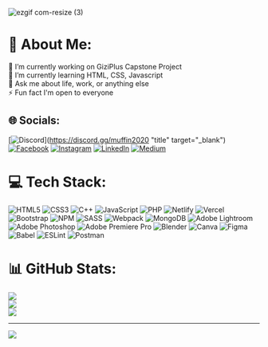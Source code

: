 ![ezgif com-resize (3)](https://github.com/ilmicuy/ilmicuy/assets/126063465/16728d8f-9cb1-4f31-ab01-314641aa942c)

# 💫 About Me:
🔭 I’m currently working on GiziPlus Capstone Project<br>🌱 I’m currently learning HTML, CSS, Javascript<br>💬 Ask me about life, work, or anything else<br>⚡ Fun fact I'm open to everyone


## 🌐 Socials:
[![Discord](https://img.shields.io/badge/Discord-%237289DA.svg?logo=discord&logoColor=white)](https://discord.gg/muffin2020 "title" target="_blank") [![Facebook](https://img.shields.io/badge/Facebook-%231877F2.svg?logo=Facebook&logoColor=white)](https://facebook.com/muhammad.nurilmi.56) [![Instagram](https://img.shields.io/badge/Instagram-%23E4405F.svg?logo=Instagram&logoColor=white)](https://instagram.com/ilmi.cuy) [![LinkedIn](https://img.shields.io/badge/LinkedIn-%230077B5.svg?logo=linkedin&logoColor=white)](https://linkedin.com/in/muhammadnurilmi) [![Medium](https://img.shields.io/badge/Medium-12100E?logo=medium&logoColor=white)](https://medium.com/@ilmi.cuy) 

# 💻 Tech Stack:
![HTML5](https://img.shields.io/badge/html5-%23E34F26.svg?style=plastic&logo=html5&logoColor=white) ![CSS3](https://img.shields.io/badge/css3-%231572B6.svg?style=plastic&logo=css3&logoColor=white) ![C++](https://img.shields.io/badge/c++-%2300599C.svg?style=plastic&logo=c%2B%2B&logoColor=white) ![JavaScript](https://img.shields.io/badge/javascript-%23323330.svg?style=plastic&logo=javascript&logoColor=%23F7DF1E) ![PHP](https://img.shields.io/badge/php-%23777BB4.svg?style=plastic&logo=php&logoColor=white) ![Netlify](https://img.shields.io/badge/netlify-%23000000.svg?style=plastic&logo=netlify&logoColor=#00C7B7) ![Vercel](https://img.shields.io/badge/vercel-%23000000.svg?style=plastic&logo=vercel&logoColor=white) ![Bootstrap](https://img.shields.io/badge/bootstrap-%23563D7C.svg?style=plastic&logo=bootstrap&logoColor=white) ![NPM](https://img.shields.io/badge/NPM-%23000000.svg?style=plastic&logo=npm&logoColor=white) ![SASS](https://img.shields.io/badge/SASS-hotpink.svg?style=plastic&logo=SASS&logoColor=white) ![Webpack](https://img.shields.io/badge/webpack-%238DD6F9.svg?style=plastic&logo=webpack&logoColor=black) ![MongoDB](https://img.shields.io/badge/MongoDB-%234ea94b.svg?style=plastic&logo=mongodb&logoColor=white) ![Adobe Lightroom](https://img.shields.io/badge/Adobe%20Lightroom-31A8FF.svg?style=plastic&logo=Adobe%20Lightroom&logoColor=white) ![Adobe Photoshop](https://img.shields.io/badge/adobephotoshop-%2331A8FF.svg?style=plastic&logo=adobephotoshop&logoColor=white) ![Adobe Premiere Pro](https://img.shields.io/badge/Adobe%20Premiere%20Pro-9999FF.svg?style=plastic&logo=Adobe%20Premiere%20Pro&logoColor=white) ![Blender](https://img.shields.io/badge/blender-%23F5792A.svg?style=plastic&logo=blender&logoColor=white) ![Canva](https://img.shields.io/badge/Canva-%2300C4CC.svg?style=plastic&logo=Canva&logoColor=white) 	![Figma](https://img.shields.io/badge/figma-%23F24E1E.svg?style=plastic&logo=figma&logoColor=white) ![Babel](https://img.shields.io/badge/Babel-F9DC3e?style=plastic&logo=babel&logoColor=black) ![ESLint](https://img.shields.io/badge/ESLint-4B3263?style=plastic&logo=eslint&logoColor=white) ![Postman](https://img.shields.io/badge/Postman-FF6C37?style=plastic&logo=postman&logoColor=white)

# 📊 GitHub Stats:
![](https://github-readme-stats-git-masterrstaa-rickstaa.vercel.app/api/top-langs/?username=ilmicuy&theme=vision-friendly-dark&hide_border=false&include_all_commits=true&count_private=true&layout=compact)<br/>
![](https://github-readme-stats-git-masterrstaa-rickstaa.vercel.app/api?username=ilmicuy&theme=vision-friendly-dark&hide_border=false&include_all_commits=true&count_private=true)<br/>
![](https://github-readme-streak-stats.herokuapp.com/?user=ilmicuy&theme=vision-friendly-dark&hide_border=false)

---
[![](https://visitcount.itsvg.in/api?id=ilmicuy&icon=8&color=1)](https://visitcount.itsvg.in)

<!-- Proudly created with GPRM ( https://gprm.itsvg.in ) -->
